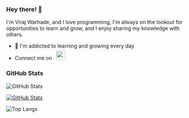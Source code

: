 ### Hey there! 👋

I'm Viraj Warhade, and I love programming, I'm always on the lookout for opportunities to learn and grow, and I enjoy sharing my knowledge with others.

- 🌱 I'm addicted to learning and growing every day
- Connect me on  &nbsp;
  <a href="https://www.linkedin.com/in/viraj-warhade-8b2512245/">
  <img src="https://cdn-icons-png.flaticon.com/512/174/174857.png" width="25" height="25" style="margin-top:5px;">
</a>




### GitHub Stats

![GitHub Stats](http://github-profile-summary-cards.vercel.app/api/cards/profile-details?username=virajwarhade&theme=github_dark)




[![GitHub Stats](https://github-readme-profile-theta.vercel.app/api?username=virajwarhade)](https://github.com/FajarKim/github-readme-profile)


![Top Langs](http://github-profile-summary-cards.vercel.app/api/cards/repos-per-language?username=virajwarhade&theme=2077&exclude={exclude})
